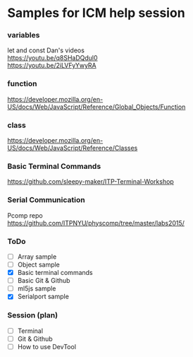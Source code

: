 # Samples for ICM help session

### variables
let and const Dan's videos  
https://youtu.be/q8SHaDQdul0      
https://youtu.be/2iLVFyYwyRA        

### function
https://developer.mozilla.org/en-US/docs/Web/JavaScript/Reference/Global_Objects/Function

### class
https://developer.mozilla.org/en-US/docs/Web/JavaScript/Reference/Classes

### Basic Terminal Commands
https://github.com/sleepy-maker/ITP-Terminal-Workshop    

### Serial Communication
Pcomp repo      
https://github.com/ITPNYU/physcomp/tree/master/labs2015/

### ToDo
- [ ] Array sample
- [ ] Object sample
- [x] Basic terminal commands
- [ ] Basic Git & Github
- [ ] ml5js sample
- [x] Serialport sample

### Session (plan)
- [ ] Terminal
- [ ] Git & Github
- [ ] How to use DevTool
